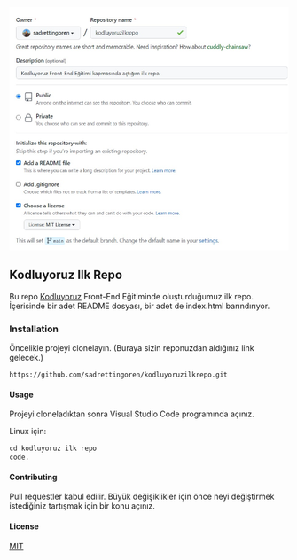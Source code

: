 ![](https://raw.githubusercontent.com/sadrettingoren/project2/master/repoimage.jpg)
## Kodluyoruz Ilk Repo
Bu repo [Kodluyoruz](https://www.kodluyoruz.org/) Front-End Eğitiminde oluşturduğumuz ilk repo. İçerisinde bir adet README dosyası, bir adet de index.html  barındırıyor.

### Installation
Öncelikle projeyi clonelayın. (Buraya sizin reponuzdan aldığınız link gelecek.)
```
https://github.com/sadrettingoren/kodluyoruzilkrepo.git
```
#### Usage
Projeyi cloneladıktan sonra Visual Studio Code programında açınız.

Linux için:
```
cd kodluyoruz ilk repo
code.
```
#### Contributing
Pull requestler kabul edilir. Büyük değişiklikler için önce neyi değiştirmek istediğiniz tartışmak için bir konu açınız.

#### License
[MIT](https://choosealicense.com/licenses/mit/)

